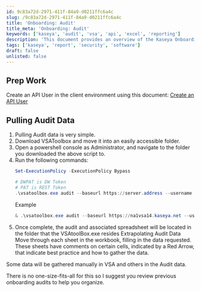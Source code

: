 ```yaml
---
id: 9c83a72d-2971-411f-84a9-d0211ffc6a4c
slug: /9c83a72d-2971-411f-84a9-d0211ffc6a4c
title: 'Onboarding: Audit'
title_meta: 'Onboarding: Audit'
keywords: ['kaseya', 'audit', 'vsa', 'api', 'excel', 'reporting']
description: 'This document provides an overview of the Kaseya Onboarding Audit script, which performs an extensive audit of Kaseya VSA configurations and outputs the results to an Excel spreadsheet. It details the requirements, process, parameters, and output locations for the audit results, ensuring users can effectively utilize the script for auditing purposes.'
tags: ['kaseya', 'report', 'security', 'software']
draft: false
unlisted: false
---
```


## Prep Work

Create an API User in the client environment using this document: [Create an API User](/docs/3d6fedad-5cd1-47d6-b136-8c9fb3a092ba)

## Pulling Audit Data

1. Pulling Audit data is very simple.
2. Download VSAToolbox and move it into an easily accessible folder.
3. Open a powershell console as Administrator, and navigate to the folder you downloaded the above script to.
4. Run the following commands:
   ```powershell
   Set-ExecutionPolicy -ExecutionPolicy Bypass

   # DWPAT is DW Token
   # PAT is REST Token
   .\vsatoolbox.exe audit --baseurl https://server.address --username apiuser --dwpat 00000000-0000-0000-0000-000000000000 --pat 00000000-0000-0000-0000-000000000000
   ```
   Example
   ```powershell
   & .\vsatoolbox.exe audit --baseurl https://na1vsa14.kaseya.net --username apiuser --dwpat ba7d839f-905f-401f-9f14-04fcd92ff423 --pat 24822194-e12b-4d2e-bee2-209052da7622
   ```
5.  Once complete, the audit and associated spreadsheet will be located in the folder that the VSAtoolBox.exe resides
Extrapolating Audit Data
Move through each sheet in the workbook, filling in the data requested. These sheets have comments on certain cells, indicated by a Red Arrow, that indicate best practice and how to gather the data.

Some data will be gathered manually in VSA and others in the Audit data.

There is no one-size-fits-all for this so I suggest you review previous onboarding audits to help you organize.